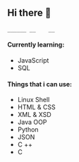## Hi there 👋
    ______ __    __                           
#### Currently learning:
- JavaScript
- SQL

#### Things that i can use:
- Linux Shell
- HTML & CSS
- XML & XSD
- Java OOP
- Python
- JSON
- C ++
- C
